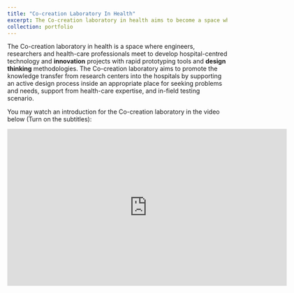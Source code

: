 ```yaml
---
title: "Co-creation Laboratory In Health"
excerpt: The Co-creation laboratory in health aims to become a space where engineers, researchers and health-care professionals meet # "<br/><img src='/images/500x300.png'>"
collection: portfolio
---
```

The Co-creation laboratory in health is a space where engineers, researchers and health-care professionals meet to develop hospital-centred technology and **innovation** projects with rapid prototyping tools and **design thinking** methodologies. The Co-creation laboratory aims to promote the knowledge transfer from research centers into the hospitals by supporting an active design process inside an appropriate place for seeking problems and needs, support from health-care expertise, and in-field testing scenario.

You may watch an introduction for the Co-creation laboratory in the video below (Turn on the subtitles):
<iframe src="https://player.vimeo.com/video/273137494" width="640" height="360" frameborder="0" allow="autoplay; fullscreen" allowfullscreen></iframe>
